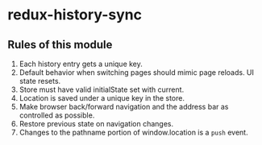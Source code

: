 # redux-history-sync

## Rules of this module

1. Each history entry gets a unique key.
1. Default behavior when switching pages should mimic page reloads. UI state resets.
1. Store must have valid initialState set with current.
1. Location is saved under a unique key in the store.
1. Make browser back/forward navigation and the address bar as controlled as possible.
1. Restore previous state on navigation changes.
1. Changes to the pathname portion of window.location is a `push` event.
